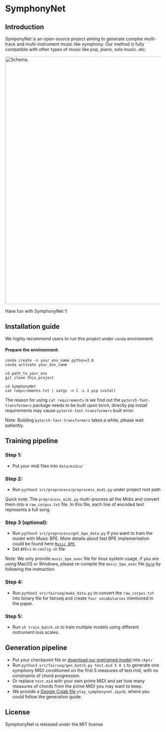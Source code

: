 # SymphonyNet
## Introduction
SymponyNet is an open-source project aiming to generate complex multi-track and multi-instrument music like symphony. 
Our method is fully compatible with other types of music like pop, piano, solo music..etc. 

<p>
<img src="./model_complete.jpg" alt="Schema." width="800px"></p>
Have fun with SymphonyNet !!
    
## Installation guide
We highly recommend users to run this project under `conda` environment.

#### Prepare the environment:
```
conda create -n your_env_name python=3.8
conda activate your_env_name

cd path_to_your_env
git clone this_project

cd SymphonyNet
cat requirements.txt | xargs -n 1 -L 1 pip install
``` 
The reason for using `cat requirements` is we find out the `pytorch-fast-transformers` package needs to be built upon torch, directly pip install requirements may cause `pytorch-fast-transformers` built error.

Note: Building `pytorch-fast-transformers` takes a while, please wait patiently.

## Training pipeline
### Step 1:
- Put your midi files into `data/midis/`

### Step 2:
- Run `python3 src/preprocess/preprocess_midi.py` under project root path

Quick note: The `preprocess_midi.py` multi-process all the Midis and convert them into a `raw_corpus.txt` file. In this
file, each line of encoded text represents a full song.

### Step 3 (optional):
- Run `python3 src/preprocess/get_bpe_data.py` if you want to train the model with Music BPE. More details about fast BPE
implementation could be found here [`Music BPE`](src/musicBPE/README.md).
- Set `BPE=1` in `config.sh` file

Note: We only provide `music_bpe_exec` file for linux system usage, if you are using MacOS or Windows, please re-compile 
the `music_bpe_exec` file [`here`](src/musicBPE/README.md) by following the instruction.

### Step 4:
- Run `python3 src/fairseq/make_data.py` to convert the `raw_corpus.txt` into binary file for fairseq and create `four
vocabularies` mentioned in the paper.

### Step 5:
- Run `sh train_batch.sh` to train multiple models using different instrument loss scales.

## Generation pipeline
- Put your checkpoint file or [download our pretrained model](https://drive.google.com/file/d/1xpkj_qN4MdLRkBdCXmfGjuWWjnTN1Og0/view?usp=sharing) into `ckpt/`
- Run `python3 src/fairseq/gen_batch.py test.mid 5 0 1` to generate one symphony MIDI conditioned on the first 5 measures of test.mid, with no constraints of chord progression.
- Or replace `test.mid` with your own prime MIDI and set how many measures of chords from the prime MIDI you may want to keep.
- We provide a [Google Colab file](https://colab.research.google.com/github/symphonynet/SymphonyNet/blob/main/play_symphonynet.ipynb) `play_symphonynet.ipynb`, where you could follow the generation guide. 

## License
SymphonyNet is released under the MIT license
